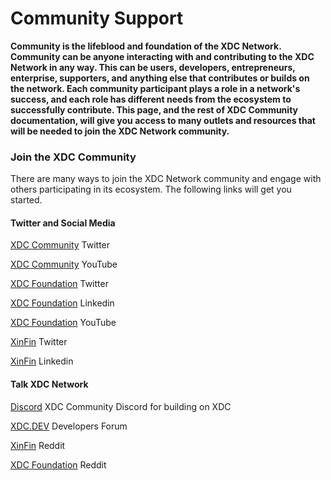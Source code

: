 # Community Support

**Community is the lifeblood and foundation of the XDC Network. Community can be anyone interacting with and contributing to the XDC Network in any way. This can be users, developers, entrepreneurs, enterprise, supporters, and anything else that contributes or builds on the network. Each community participant plays a role in a network's success, and each role has different needs from the ecosystem to successfully contribute. This page, and the rest of XDC Community documentation, will give you access to many outlets and resources that will be needed to join the XDC Network community.**

### Join the XDC Community

There are many ways to join the XDC Network community and engage with others participating in its ecosystem. The following links will get you started.

#### Twitter and Social Media

[XDC Community](https://twitter.com/xdc\_community) Twitter

[XDC Community](https://www.youtube.com/channel/UCMLqsQJMOlLEg9VnaB8zS6w) YouTube

[XDC Foundation](https://twitter.com/XDCFoundation) Twitter

[XDC Foundation](https://www.linkedin.com/company/xdc-foundation/) Linkedin

[XDC Foundation](https://www.youtube.com/channel/UCXAAtlD-CRraNJKzDTF4pfg/featured) YouTube

[XinFin](https://twitter.com/XinFin\_Official) Twitter

[XinFin](https://www.linkedin.com/company/xinfin/) Linkedin

#### Talk XDC Network

[Discord](https://discord.gg/MFeHJ6C5gn) XDC Community Discord for building on XDC

[XDC.DEV](https://www.xdc.dev/) Developers Forum

[XinFin](https://www.reddit.com/r/xinfin/) Reddit

[XDC Foundation](https://www.reddit.com/r/XDC\_Foundation/) Reddit

####
